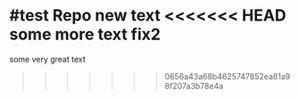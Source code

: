 #test Repo
new text
<<<<<<< HEAD
some more text
fix2
=======
some very great text
>>>>>>> 0656a43a68b4625747852ea81a98f207a3b78e4a

